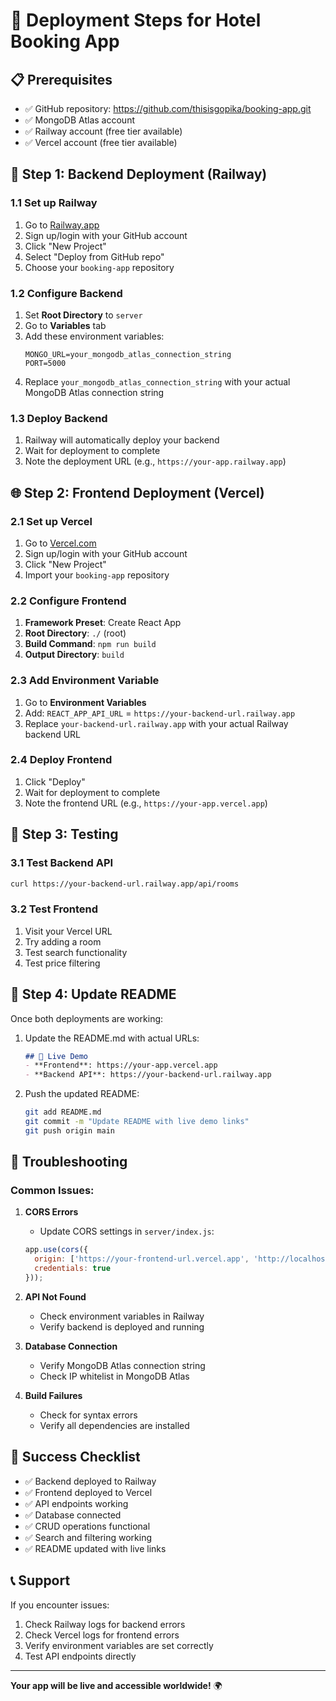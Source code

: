 # 🚀 Deployment Steps for Hotel Booking App

## 📋 Prerequisites
- ✅ GitHub repository: https://github.com/thisisgopika/booking-app.git
- ✅ MongoDB Atlas account
- ✅ Railway account (free tier available)
- ✅ Vercel account (free tier available)

## 🔧 Step 1: Backend Deployment (Railway)

### 1.1 Set up Railway
1. Go to [Railway.app](https://railway.app)
2. Sign up/login with your GitHub account
3. Click "New Project"
4. Select "Deploy from GitHub repo"
5. Choose your `booking-app` repository

### 1.2 Configure Backend
1. Set **Root Directory** to `server`
2. Go to **Variables** tab
3. Add these environment variables:
   ```
   MONGO_URL=your_mongodb_atlas_connection_string
   PORT=5000
   ```
4. Replace `your_mongodb_atlas_connection_string` with your actual MongoDB Atlas connection string

### 1.3 Deploy Backend
1. Railway will automatically deploy your backend
2. Wait for deployment to complete
3. Note the deployment URL (e.g., `https://your-app.railway.app`)

## 🌐 Step 2: Frontend Deployment (Vercel)

### 2.1 Set up Vercel
1. Go to [Vercel.com](https://vercel.com)
2. Sign up/login with your GitHub account
3. Click "New Project"
4. Import your `booking-app` repository

### 2.2 Configure Frontend
1. **Framework Preset**: Create React App
2. **Root Directory**: `./` (root)
3. **Build Command**: `npm run build`
4. **Output Directory**: `build`

### 2.3 Add Environment Variable
1. Go to **Environment Variables**
2. Add: `REACT_APP_API_URL` = `https://your-backend-url.railway.app`
3. Replace `your-backend-url.railway.app` with your actual Railway backend URL

### 2.4 Deploy Frontend
1. Click "Deploy"
2. Wait for deployment to complete
3. Note the frontend URL (e.g., `https://your-app.vercel.app`)

## 🧪 Step 3: Testing

### 3.1 Test Backend API
```bash
curl https://your-backend-url.railway.app/api/rooms
```

### 3.2 Test Frontend
1. Visit your Vercel URL
2. Try adding a room
3. Test search functionality
4. Test price filtering

## 🔧 Step 4: Update README

Once both deployments are working:

1. Update the README.md with actual URLs:
   ```markdown
   ## 🌟 Live Demo
   - **Frontend**: https://your-app.vercel.app
   - **Backend API**: https://your-backend-url.railway.app
   ```

2. Push the updated README:
   ```bash
   git add README.md
   git commit -m "Update README with live demo links"
   git push origin main
   ```

## 🐛 Troubleshooting

### Common Issues:

1. **CORS Errors**
   - Update CORS settings in `server/index.js`:
   ```javascript
   app.use(cors({
     origin: ['https://your-frontend-url.vercel.app', 'http://localhost:3000'],
     credentials: true
   }));
   ```

2. **API Not Found**
   - Check environment variables in Railway
   - Verify backend is deployed and running

3. **Database Connection**
   - Verify MongoDB Atlas connection string
   - Check IP whitelist in MongoDB Atlas

4. **Build Failures**
   - Check for syntax errors
   - Verify all dependencies are installed

## 🎉 Success Checklist

- ✅ Backend deployed to Railway
- ✅ Frontend deployed to Vercel
- ✅ API endpoints working
- ✅ Database connected
- ✅ CRUD operations functional
- ✅ Search and filtering working
- ✅ README updated with live links

## 📞 Support

If you encounter issues:
1. Check Railway logs for backend errors
2. Check Vercel logs for frontend errors
3. Verify environment variables are set correctly
4. Test API endpoints directly

---

**Your app will be live and accessible worldwide!** 🌍 